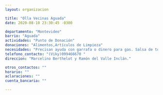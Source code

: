 ```yaml
---
layout: organizacion

title: "Olla Vecinas Aguada"
date: 2020-08-10 23:30:45 -0300

departamento: "Montevideo"
barrio: "Aguada"
actividades: "Punto de Donación"
donaciones: "Alimentos,Artículos de Limpieza"
necesidades: "Precisan ayuda con garrafa o dinero para gas. Salsa de tomate, verduras, carne, arroz, fideos, polenta, lentejas, sal. Artículos de limpieza, tapabocas, guantes."
telefono_contacto: "(Viky)099466670 "
direccion: "Marcelino Berthelot y Ramón del Valle Inclán."

otros_contactos: ""
horario: ""
aclaraciones: ""
cuenta_bancaria: ""

---
```

